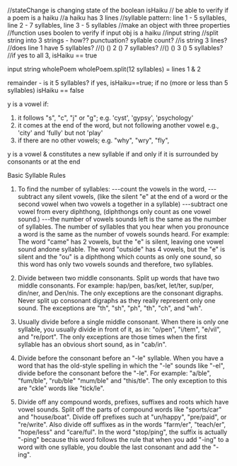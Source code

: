 //stateChange is changing state of the boolean isHaiku
// be able to verify if a poem is a haiku
//a haiku has 3 lines
//syllable pattern: line 1 - 5 syllables, line 2 - 7 syllables, line 3 - 5 syllables
//make an object with three properties
//function uses boolen to verify if input obj is a haiku
//input string
//split string into 3 strings - how?? punctuation? syllable count?
//is string 3 lines?
//does line 1 have 5 syllables?
//()  ()  2 () 7 syllables?
//()  ()  3 () 5 syllables?
//if yes to all 3, isHaiku == true

input string wholePoem
wholePoem.split(12 syllables) = lines 1 & 2

remainder - is it 5 syllables? if yes, isHaiku==true; if no (more or less than 5 syllables) isHaiku == false

y is a vowel if:
1. it follows "s", "c", "j" or "g"; e.g. 'cyst', 'gypsy', 'psychology'
2. it comes at the end of the word, but not following another vowel e.g., 'city' and 'fully' but not 'play'
3. if there are no other vowels; e.g. "why", "wry", "fly", 

y is a vowel & constitutes a new syllable if and only if it is surrounded by consonants or at the end


Basic Syllable Rules

1. To find the number of syllables:
---count the vowels in the word,
---subtract any silent vowels, (like the silent "e" at the end of a word or the second vowel when two vowels a together in a syllable)
---subtract one vowel from every diphthong, (diphthongs only count as one vowel sound.)
---the number of vowels sounds left is the same as the number of syllables.
The number of syllables that you hear when you pronounce a word is the same as the number of vowels sounds heard. For example:
The word "came" has 2 vowels, but the "e" is silent, leaving one vowel sound andone syllable.
The word "outside" has 4 vowels, but the "e" is silent and the "ou" is a diphthong which counts as only one sound, so this word has only two vowels sounds and therefore, two syllables.

2. Divide between two middle consonants.
Split up words that have two middle consonants. For example:
hap/pen, bas/ket, let/ter, sup/per, din/ner, and Den/nis. The only exceptions are the consonant digraphs. Never split up consonant digraphs as they really represent only one sound. The exceptions are "th", "sh", "ph", "th", "ch", and "wh".

3. Usually divide before a single middle consonant.
When there is only one syllable, you usually divide in front of it, as in:
"o/pen", "i/tem", "e/vil", and "re/port". The only exceptions are those times when the first syllable has an obvious short sound, as in "cab/in".

4. Divide before the consonant before an "-le" syllable.
When you have a word that has the old-style spelling in which the "-le" sounds like "-el", divide before the consonant before the "-le". For example: "a/ble", "fum/ble", "rub/ble" "mum/ble" and "this/tle". The only exception to this are "ckle" words like "tick/le".

5. Divide off any compound words, prefixes, suffixes and roots which have vowel sounds.
Split off the parts of compound words like "sports/car" and "house/boat". Divide off prefixes such at "un/happy", "pre/paid", or "re/write". Also divide off suffixes as in the words "farm/er", "teach/er", "hope/less" and "care/ful". In the word "stop/ping", the suffix is actually "-ping" because this word follows the rule that when you add "-ing" to a word with one syllable, you double the last consonant and add the "-ing".